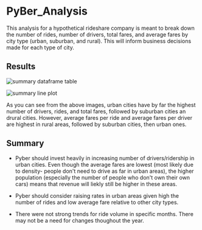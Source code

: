 # PyBer_Analysis

This analysis for a hypothetical rideshare company is meant to break down the number of rides, number of drivers, total fares, and average fares by city type (urban, suburban, and rural). This will inform business decisions made for each type of city.

## Results

![summary dataframe table]("/analysis/summary_table.png")

![summary line plot]("/analysis/PyBer_fare_summary.png")

As you can see from the above images, urban cities have by far the highest number of drivers, rides, and total fares, followed by suburban cities an drural cities. However, average fares per ride and average fares per driver are highest in rural areas, followed by suburban cities, then urban ones.

## Summary

- Pyber should invest heavily in increasing number of drivers/ridership in urban cities. Even though the average fares are lowest (most likely due to density- people don't need to drive as far in urban areas), the higher population (especially the number of people who don't own their own cars) means that revenue will liekly still be higher in these areas.

- Pyber should consider raising rates in urban areas given high the number of rides and low average fare relative to other city types.

- There were not strong trends for ride volume in specific months. There may not be a need for changes thoughout the year.
